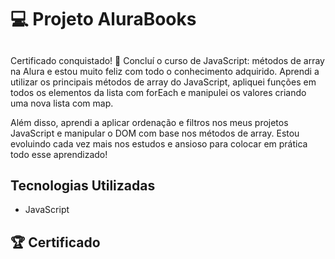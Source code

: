 <h1> 💻 Projeto AluraBooks </h1>

<h2> </h2>
<p> Certificado conquistado! 🎉 Concluí o curso de JavaScript: métodos de array na Alura e estou muito feliz com todo o conhecimento adquirido. Aprendi a utilizar os principais métodos de array do JavaScript, apliquei funções em todos os elementos da lista com forEach e manipulei os valores criando uma nova lista com map.</p> 
<p> Além disso, aprendi a aplicar ordenação e filtros nos meus projetos JavaScript e manipular o DOM com base nos métodos de array. Estou evoluindo cada vez mais nos estudos e ansioso para colocar em prática todo esse aprendizado!</p>

<h2> Tecnologias Utilizadas </h2>
<ul>
  <li>
    JavaScript
  </li>
</ul>

<h2> 🏆 Certificado </h2>
